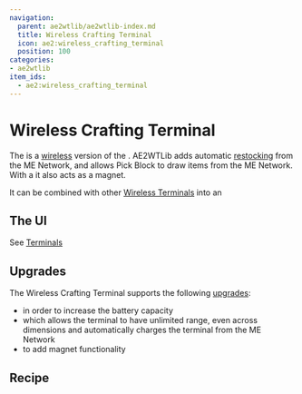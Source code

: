 ```yaml
---
navigation:
  parent: ae2wtlib/ae2wtlib-index.md
  title: Wireless Crafting Terminal
  icon: ae2:wireless_crafting_terminal
  position: 100
categories:
- ae2wtlib
item_ids:
  - ae2:wireless_crafting_terminal
---
```


# Wireless Crafting Terminal

<ItemImage id="ae2:wireless_crafting_terminal" scale="3" />

The <ItemLink id="ae2:wireless_crafting_terminal" /> is a [wireless](wireless_terminals.md) version of the <ItemLink id="ae2:crafting_terminal" />.
AE2WTLib adds automatic [restocking](restock.md) from the ME Network, and allows Pick Block to draw items from the ME Network.   
With a <ItemLink id="ae2wtlib:magnet_card" /> it also acts as a magnet.

It can be combined with other [Wireless Terminals](wireless_terminals.md) into an <ItemLink id="ae2wtlib:wireless_universal_terminal" />

## The UI

See [Terminals](ae2:items-blocks-machines/terminals.md)

## Upgrades

The Wireless Crafting Terminal supports the following [upgrades](ae2:items-blocks-machines/upgrade_cards.md):

*   <ItemLink id="ae2:energy_card" /> in order to increase the battery capacity
*   <ItemLink id="ae2wtlib:quantum_bridge_card" /> which allows the terminal to have unlimited range, even across dimensions and automatically charges the terminal from the ME Network 
*   <ItemLink id="ae2wtlib:magnet_card" /> to add magnet functionality

## Recipe

<RecipeFor id="ae2:wireless_crafting_terminal" />
